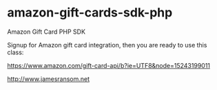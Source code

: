 # amazon-gift-cards-sdk-php
Amazon Gift Card PHP SDK

Signup for Amazon gift card integration, then you are ready to use this class: 

https://www.amazon.com/gift-card-api/b?ie=UTF8&node=15243199011

http://www.jamesransom.net
